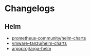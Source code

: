 # Changelogs

## Helm

- [prometheus-community/helm-charts](https://baprx.github.io/changelogs/vmware-tanzu/helm-charts)
- [vmware-tanzu/helm-charts](https://baprx.github.io/changelogs/vmware-tanzu/helm-charts)
- [argoproj/argo-helm](https://baprx.github.io/changelogs/argoproj/argo-helm)
